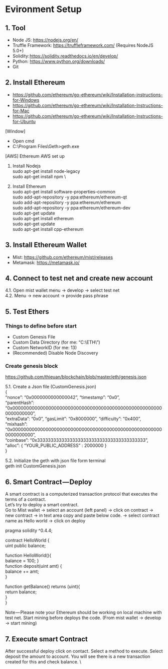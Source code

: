 # Evironment Setup

## 1. Tool
- Node JS: https://nodejs.org/en/
- Truffle Framework: https://truffleframework.com/  (Requires NodeJS 5.0+)
- Solidity: https://solidity.readthedocs.io/en/develop/
- Python: https://www.python.org/downloads/
- Git
## 2. Install Ethereum
- https://github.com/ethereum/go-ethereum/wiki/Installation-instructions-for-Windows
- https://github.com/ethereum/go-ethereum/wiki/Installation-Instructions-for-Mac
- https://github.com/ethereum/go-ethereum/wiki/Installation-Instructions-for-Ubuntu

[Window]
- Open cmd  
- C:\Program Files\Geth>geth.exe

[AWS]
Ethereum AWS set up

1. Install Nodejs \
sudo apt-get install node-legacy \
sudo apt-get install npm \

2. Install Ethereum \
sudo apt-get install software-properties-common \
sudo add-apt-repository -y ppa:ethereum/ethereum-qt \
sudo add-apt-repository -y ppa:ethereum/ethereum \
sudo add-apt-repository -y ppa:ethereum/ethereum-dev \
sudo apt-get update \
sudo apt-get install ethereum \
sudo apt-get update \
sudo apt-get install cpp-ethereum
## 3. Install Ethereum Wallet
- Mist: https://github.com/ethereum/mist/releases
- Metamask: https://metamask.io/
## 4. Connect to test net and create new account
4.1. Open mist wallet menu → develop → select test net \
4.2. Menu → new account → provide pass phrase
## 5. Test Ethers

### Things to define before start
- Custom Genesis File
- Custom Data Directory (for me: “C:\ETH\”)
- Custom NetworkID (for me: 13)
- (Recommended) Disable Node Discovery

### Create genesis block
https://github.com/thieuan/blockchain/blob/master/eth/genesis.json


5.1. Create a Json file (CustomGenesis.json) \
{ \
 “nonce”: “0x0000000000000042”, “timestamp”: “0x0”, \
 “parentHash”: “0x0000000000000000000000000000000000000000000000000000000000000000”, \
 “extraData”: “0x0”, “gasLimit”: “0x8000000”, “difficulty”: “0x400”, \
 “mixhash”: “0x0000000000000000000000000000000000000000000000000000000000000000”, \
 “coinbase”: “0x3333333333333333333333333333333333333333”, \
 “alloc”: { “YOUR_PUBLIC_ADDRESS” : 2000000 } \
}

5.2. Initialize the geth with json file form terminal \
geth init CustomGenesis.json

## 6. Smart Contract — Deploy
A smart contract is a computerized transaction protocol that executes the terms of a contract. \
Let’s try to deploy a smart contract. \
Go to Mist wallet → select an account (left panel) → click on contract → new contract → in text area copy and paste below code. → select contract name as Hello world → click on deploy 

pragma solidity ^0.4.4; 

contract HelloWorld { \
 uint public balance; 

 function HelloWorld(){ \
  balance = 100; 
 }  
 function deposit(uint amt) { \
  balance += amt; \
 }  
 
 function getBalance() returns (uint){ \
  return balance; \
 }  
} 

Note — Please note your Ethereum should be working on local machine with test net. Start mining before deploys the code. (From mist wallet → develop → start mining) 

## 7. Execute smart Contract
After successful deploy click on contact. Select a method to execute. Select deposit the amount to account. You will see there is a new transaction created for this and check balance. \
